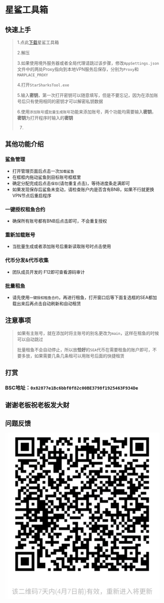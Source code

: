 # 星鲨工具箱

## 快速上手
> 1.点此[下载](https://https://github.com/kirov-opensource/starsharks_tools)星鲨工具箱
>
> 2.解压
>
> 3.如果使用境外服务器或者全局代理请跳过该步骤，修改`AppSettings.json`文件中的两处Proxy指向到本地VPN服务后保存，分别为`Proxy`和`MARPLACE_PROXY`
>
> 4.打开`StarSharksTool.exe`
>
> 5.输入**密钥**，第一次打开密钥可以随意填写，但是不要忘记，因为在添加账号后只有使用相同的密钥才可以解密私钥数据
>
> 6.使用`添加账号`或`批量生成账号`功能来添加账号，两个功能均需要输入**密钥**，**密钥**为打开程序时输入的**密钥**
>
> 7.

## 其他功能介绍

### 鲨鱼管理
* 打开管理页面后点击一次`加载鲨鱼`
* 在框框内拖动鲨鱼到目标账号框框里
* 确定分配完成后点击`保存`(请勿重复点击)，等待进度条走满即可
* 如果发现保存后鲨鱼未变动，请检查账户内是否含有BNB，如果不行就更换VPN节点后重启程序

### 一键授权租鱼合约
* 确保所有账号都有BNB后点击即可，不会重复授权

### 重新加载账号
* 当批量生成或者添加账号后重新读取账号时点击使用

### 代币分发&代币收集
* 团队成员开发的 F12即可查看源码审计

### 批量租鱼
* 请先使用`一键授权租鱼合约`，再进行租鱼，打开窗口后等下面复选框的SEA都加载出来后再点击自动刷新和自动租赁

## 注意事项
> 如果有主账号，就在添加时将主账号的别名更改为`main`，这样在租鱼的时候可以自动跳过
>
> 批量租鱼不会自动停止，所以放**恰好**的`SEA`代币在需要租鱼的账户即可，不要多放，如果需要几条几条租可以用账号后面的快捷租赁
>
## 打赏

### BSC地址：`0x82877e1Bc6bbf0f82c00BE3798f1925463F934De`

## 谢谢老板祝老板发大财

## 问题反馈
![wechatgroup](wechatgroup.png)

